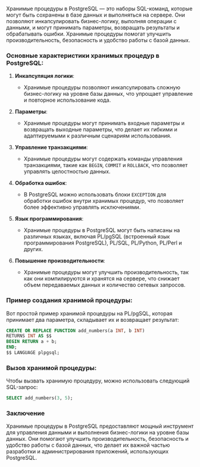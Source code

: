 Хранимые процедуры в PostgreSQL — это наборы SQL-команд, которые могут быть сохранены в базе данных и выполняться на сервере. Они позволяют инкапсулировать бизнес-логику, выполняя операции с данными, и могут принимать параметры, возвращать результаты и обрабатывать ошибки. Хранимые процедуры помогат улучшить производительность, безопасность и удобство работы с базой данных.

### Основные характеристики хранимых процедур в PostgreSQL:

1. **Инкапсуляция логики**:
   - Хранимые процедуры позволяют инкапсулировать сложную бизнес-логику на уровне базы данных, что упрощает управление и повторное использование кода.

2. **Параметры**:
   - Хранимые процедуры могут принимать входные параметры и возвращать выходные параметры, что делает их гибкими и адаптируемыми к различным сценариям использования.

3. **Управление транзакциями**:
   - Хранимые процедуры могут содержать команды управления транзакциями, такие как `BEGIN`, `COMMIT` и `ROLLBACK`, что позволяет управлять целостностью данных.

4. **Обработка ошибок**:
   - В PostgreSQL можно использовать блоки `EXCEPTION` для обработки ошибок внутри хранимых процедур, что позволяет более эффективно управлять исключениями.

5. **Язык программирования**:
   - Хранимые процедуры в PostgreSQL могут быть написаны на различных языках, включая PL/pgSQL (встроенный язык программирования PostgreSQL), PL/SQL, PL/Python, PL/Perl и других.

6. **Повышение производительности**:
   - Хранимые процедуры могут улучшить производительность, так как они компилируются и хранятся на сервере, что снижает объем передаваемых данных и количество сетевых запросов.

### Пример создания хранимой процедуры:

Вот простой пример хранимой процедуры на PL/pgSQL, которая принимает два параметра, складывает их и возвращает результат:

```sql
CREATE OR REPLACE FUNCTION add_numbers(a INT, b INT)
RETURNS INT AS $$
BEGIN RETURN a + b;
END;
$$ LANGUAGE plpgsql;
```

### Вызов хранимой процедуры:

Чтобы вызвать хранимую процедуру, можно использовать следующий SQL-запрос:

```sql
SELECT add_numbers(3, 5);
```

### Заключение

Хранимые процедуры в PostgreSQL предоставляют мощный инструмент для управления данными и выполнения бизнес-логики на уровне базы данных. Они помогают улучшить производительность, безопасность и удобство работы с базой данных, что делает их важной частью разработки и администрирования приложений, использующих PostgreSQL.
